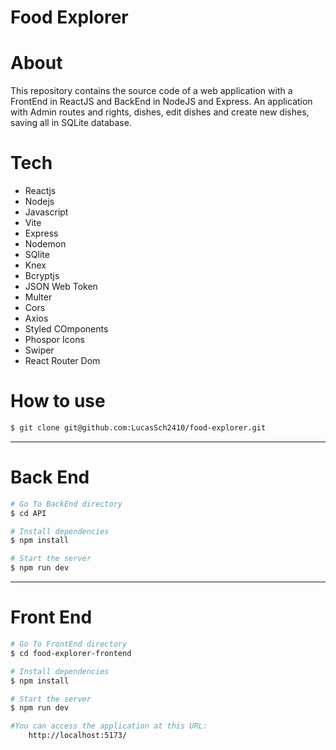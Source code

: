 # Food Explorer

# About
This repository contains the source code of a web application with a FrontEnd in ReactJS and BackEnd in NodeJS and Express. An application with Admin routes and rights, dishes, edit dishes and create new dishes, saving all in SQLite database.

# Tech
- Reactjs
- Nodejs
- Javascript
- Vite
- Express
- Nodemon
- SQlite
- Knex
- Bcryptjs
- JSON Web Token
- Multer
- Cors
- Axios
- Styled COmponents
- Phospor Icons
- Swiper
- React Router Dom

# How to use

```bash
$ git clone git@github.com:LucasSch2410/food-explorer.git
```

---

# Back End
```bash
# Go To BackEnd directory
$ cd API

# Install dependencies
$ npm install

# Start the server
$ npm run dev
```

---

# Front End
```bash
# Go To FrontEnd directory
$ cd food-explorer-frontend

# Install dependencies
$ npm install

# Start the server
$ npm run dev

#You can access the application at this URL:
    http://localhost:5173/
```